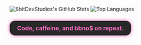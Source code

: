 ![8bitDevStudios's GitHub Stats](https://github-readme-stats.vercel.app/api?username=8bitDevStudios&show_icons=true&theme=github_dark&hide_border=true)
![Top Languages](https://github-readme-stats.vercel.app/api/top-langs/?username=8bitDevStudios&layout=compact&theme=github_dark&hide_border=true)

<div align="center" style="
  background-color: #292929;
  color: #ff6ec4;
  padding: 10px 20px;
  border-radius: 14px;
  font-weight: bold;
  font-size: 16px;
  box-shadow: 0 0 12px #ff6ec4;
  display: inline-block;
  margin-top: 10px;
">
  Code, caffeine, and bbno$ on repeat.
</div>
